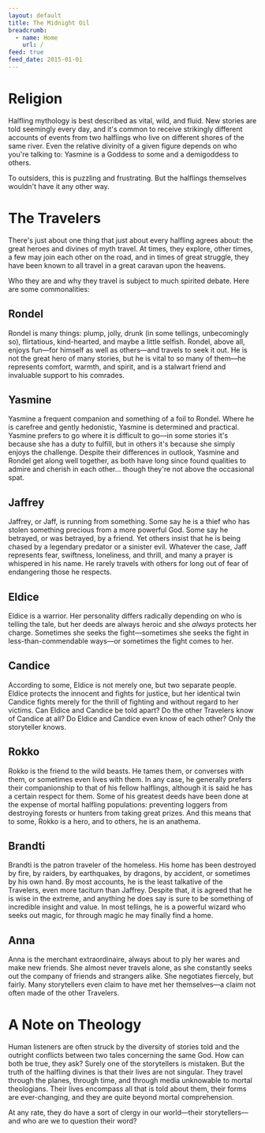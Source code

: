 ```yaml
---
layout: default
title: The Midnight Oil
breadcrumb:
  - name: Home
    url: /
feed: true
feed_date: 2015-01-01
---
```


Religion
========

Halfling mythology is best described as vital, wild, and fluid.  New stories are told seemingly every day, and it's common to receive strikingly different accounts of events from two halflings who live on different shores of the same river.  Even the relative divinity of a given figure depends on who you're talking to: Yasmine is a Goddess to some and a demigoddess to others.

To outsiders, this is puzzling and frustrating.  But the halflings themselves wouldn't have it any other way.

The Travelers
=============

There's just about one thing that just about every halfling agrees about: the great heroes and divines of myth travel.  At times, they explore, other times, a few may join each other on the road, and in times of great struggle, they have been known to all travel in a great caravan upon the heavens.

Who they are and why they travel is subject to much spirited debate.  Here are some commonalities:

Rondel
------

Rondel is many things: plump, jolly, drunk (in some tellings, unbecomingly so), flirtatious, kind-hearted, and maybe a little selfish.  Rondel, above all, enjoys fun—for himself as well as others—and travels to seek it out.  He is not the great hero of many stories, but he is vital to so many of them—he represents comfort, warmth, and spirit, and is a stalwart friend and invaluable support to his comrades.

Yasmine
-------

Yasmine a frequent companion and something of a foil to Rondel.  Where he is carefree and gently hedonistic, Yasmine is determined and practical.  Yasmine prefers to go where it is difficult to go—in some stories it's because she has a duty to fulfill, but in others it's because she simply enjoys the challenge.  Despite their differences in outlook, Yasmine and Rondel get along well together, as both have long since found qualities to admire and cherish in each other... though they're not above the occasional spat.

Jaffrey
-------

Jaffrey, or Jaff, is running from something.  Some say he is a thief who has stolen something precious from a more powerful God.  Some say he betrayed, or was betrayed, by a friend.  Yet others insist that he is being chased by a legendary predator or a sinister evil.  Whatever the case, Jaff represents fear, swiftness, loneliness, and thrill, and many a prayer is whispered in his name.  He rarely travels with others for long out of fear of endangering those he respects.

Eldice
------

Eldice is a warrior.  Her personality differs radically depending on who is telling the tale, but her deeds are always heroic and she *always* protects her charge.  Sometimes she seeks the fight—sometimes she seeks the fight in less-than-commendable ways—or sometimes the fight comes to her.

Candice
-------

According to some, Eldice is not merely one, but two separate people.  Eldice protects the innocent and fights for justice, but her identical twin Candice fights merely for the thrill of fighting and without regard to her victims.  Can Eldice and Candice be told apart?  Do the other Travelers know of Candice at all?  Do Eldice and Candice even know of each other?  Only the storyteller knows.

Rokko
-----

Rokko is the friend to the wild beasts.  He tames them, or converses with them, or sometimes even lives with them.  In any case, he generally prefers their companionship to that of his fellow halflings, although it is said he has a certain respect for them.  Some of his greatest deeds have been done at the expense of mortal halfling populations: preventing loggers from destroying forests or hunters from taking great prizes.  And this means that to some, Rokko is a hero, and to others, he is an anathema.

Brandti
-------

Brandti is the patron traveler of the homeless.  His home has been destroyed by fire, by raiders, by earthquakes, by dragons, by accident, or sometimes by his own hand.  By most accounts, he is the least talkative of the Travelers, even more taciturn than Jaffrey.  Despite that, it is agreed that he is wise in the extreme, and anything he does say is sure to be something of incredible insight and value.  In most tellings, he is a powerful wizard who seeks out magic, for through magic he may finally find a home.

Anna
----

Anna is the merchant extraordinaire, always about to ply her wares and make new friends.  She almost never travels alone, as she constantly seeks out the company of friends and strangers alike.  She negotiates fiercely, but fairly.  Many storytellers even claim to have met her themselves—a claim not often made of the other Travelers.

A Note on Theology
==================

Human listeners are often struck by the diversity of stories told and the outright conflicts between two tales concerning the same God.  How can both be true, they ask?  Surely one of the storytellers is mistaken.  But the truth of the halfling divines is that their lives are not singular.  They travel through the planes, through time, and through media unknowable to mortal theologians.  Their lives encompass all that is told about them, their forms are ever-changing, and they are quite beyond mortal comprehension.

At any rate, they do have a sort of clergy in our world—their storytellers—and who are we to question their word?
